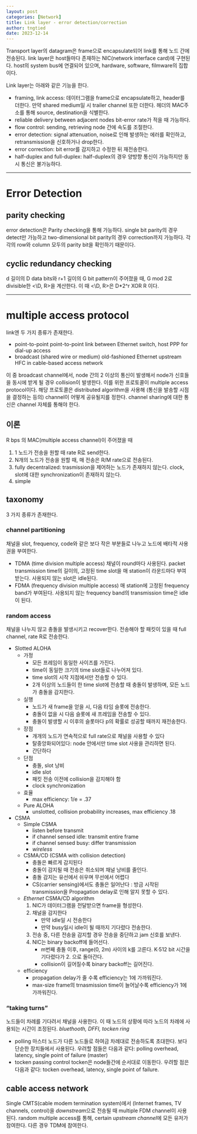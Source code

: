 ```yaml
---
layout: post
categories: [Network]
title: Link layer - error detection/correction
author: tngtied
date: 2023-12-14
---
```


Transport layer의 datagram은 frame으로 encapsulate되어 link를 통해 노드 간에 전송된다. link layer은 host들마다 존재하는 NIC(network interface card)에 구현된다. host의 system bus에 연결되어 있으며, hardware, software, filmware의 집합이다.

Link layer는 아래와 같은 기능을 한다.

- framing, link access:
  데이터그램을 frame으로 encapsulate하고, header를 더한다. 만약 shared medium일 시 trailer channel 또한 더한다. 헤더의 MAC주소를 통해 source, destination을 식별한다.
- reliable delivery between adjacent nodes
  bit-error rate가 적을 때 가능하다.
- flow control:
  sending, retrieving node 간에 속도를 조절한다.
- error detection:
  signal attenuation, noise로 인해 발생하는 에러를 확인하고, retransmission을 신호하거나 drop한다.
- error correction:
  bit error를 감지하고 수정한 뒤 재전송한다.
- half-duplex and full-duplex:
  half-duplex의 경우 양방향 통신이 가능하지만 동시 통신은 불가능하다.

---

# Error Detection

## parity checking

error detection은 Parity checking을 통해 가능하다. single bit parity의 경우 detect만 가능하고 two-dimensional bit parity의 경우 correction까지 가능하다. 각각의 row와 column 모두의 parity bit을 확인하기 때문이다.

## cyclic redundancy checking

d 길이의 D data bits와 r+1 길이의 G bit pattern이 주어졌을 때, G mod 2로 divisible한 <\D, R>을 계산한다. 이 때 <\D, R>은 D\*2^r XOR R 이다.

---

# multiple access protocol

link엔 두 가지 종류가 존재한다.

- point-to-point
  point-to-point link between Ethernet switch, host
  PPP for dial-up access
- broadcast (shared wire or medium)
  old-fashioned Ethernet
  upstream HFC in cable-based access network

이 중 broadcast channel에서, node 간의 2 이상의 통신이 발생해서 node가 신호들을 동시에 받게 될 경우 collision이 발생한다. 이를 위한 프로토콜이 multiple access protocol이다.
해당 프로토콜은 distributed algorithm을 사용해 (통신을 발송할 시점을 결정하는 등의) channel이 어떻게 공유될지를 정한다. channel sharing에 대한 통신은 channel 자체를 통해야 한다.

## 이론

R bps 의 MAC(multiple access channel)이 주어졌을 때

1. 1 노드가 전송을 원할 때 rate R로 send한다.
2. N개의 노드가 전송을 원할 때, 매 전송은 R/M rate으로 전송된다.
3. fully decentralized:
   trasmission을 제어하는 노드가 존재하지 않는다. clock, slot에 대한 synchronization이 존재하지 않는다.
4. simple

## taxonomy

3 가지 종류가 존재한다.

### channel partitioning

채널을 slot, frequency, code와 같은 보다 작은 부분들로 나누고 노드에 배타적 사용권을 부여한다.

- TDMA (time division multiple access)
  채널이 round마다 사용된다. packet transmission time의 길이의, 고정된 time slot을 매 station이 라운드마다 부여받는다. 사용되지 않는 slot은 idle된다.
- FDMA (frequency division multiple access)
  매 station에 고정된 frequency band가 부여된다. 사용되지 않는 frequency band의 transmission time은 idle이 된다.

### random access

채널을 나누지 않고 충돌을 발생시키고 recover한다. 전송해야 할 패킷이 있을 때 full channel, rate R로 전송한다.

- Slotted ALOHA
  - 가정
    - 모든 프레임이 동일한 사이즈를 가진다.
    - time이 동일한 크기의 time slot들로 나누어져 있다.
    - time slot의 시작 지점에서만 전송할 수 있다.
    - 2개 이상의 노드들이 한 time slot에 전송할 때 충돌이 발생하며, 모든 노드가 충돌을 감지한다.
  - 실행
    - 노드가 새 frame을 얻을 시, 다음 타임 슬롯에 전송한다.
    - 충돌이 없을 시 다음 슬롯에 새 프레임을 전송할 수 있다.
    - 충돌이 발생할 시 이후의 슬롯마다 p의 확률로 성공할 때까지 재전송한다.
  - 장점
    - 개개의 노드가 연속적으로 full rate으로 채널을 사용할 수 있다
    - 탈중앙화되어있다: node 안에서만 time slot 사용을 관리하면 된다.
    - 간단하다
  - 단점
    - 충돌, slot 낭비
    - idle slot
    - 패킷 전송 이전에 collision을 감지해야 함
    - clock synchronization
  - 효율
    - max efficiency: 1/e = .37
  - Pure ALOHA
    - unslotted, collision probability increases, max efficiency .18
- CSMA
  - Simple CSMA
    - listen before transmit
    - if channel sensed idle: transmit entire frame
    - if channel sensed busy: differ transmission
    - _wireless_
  - CSMA/CD (CSMA with collision detection)
    - 충돌은 빠르게 감지된다
    - 충돌이 감지될 때 전송은 취소되며 채널 낭비를 줄인다.
    - 충돌 감지는 유선에서 쉬우며 무선에서 어렵다
    - CS(carrier sensing)에서도 충돌은 일어난다 : 방금 시작된 transmission을 Propagation delay로 인해 알지 못할 수 있다.
  - _Ethernet_ CSMA/CD algorithm
    1. NIC가 데이터그램을 전달받으면 frame을 형성한다.
    2. 채널을 감지한다
       - 만약 idle일 시 전송한다
       - 만약 busy일시 idle이 될 때까지 기다렸다 전송한다.
    3. 전송 중, 다른 전송을 감지할 경우 전송을 중단하고 jam 신호를 보낸다.
    4. NIC는 binary backoff에 들어선다.
       - m번째 충돌 이후, range(0, 2m) 사이의 k를 고른다. K·512 bit 시간을 기다렸다가 2. 으로 돌아간다.
       - collision이 길어질수록 binary backoff는 길어진다.
  - efficiency
    - propagation delay가 줄 수록 efficiency는 1에 가까워진다.
    - max-size frame의 trnasmission time이 늘어날수록 efficiency가 1에 가까워진다.

### “taking turns”

노드들이 차례를 기다려서 채널을 사용한다. 이 때 노드의 상황에 따라 노드의 차례에 사용되는 시간이 조정된다.
_bluethooth, DFFI, tocken ring_

- polling
  마스터 노드가 다른 노드들로 하여금 차례대로 전송하도록 초대한다. 보다 단순한 장치들에서 사용된다.
  우려할 점들은 다음과 같다: polling overhead, latency, single point of failure (master)
- tocken passing
  control tocken은 node들간에 순서대로 이동한다.
  우려할 점은 다음과 같다: tocken overhead, latency, single point of failure.

## cable access network

Single CMTS(cable modem termination system)에서 (Internet frames, TV channels, control)을 *downstream*으로 전송될 때 multiple FDM channel이 사용된다.
random multiple access를 통해, certain *upstream channel*에 모든 유저가 참여한다. 다른 경우 TDM에 참여한다.
